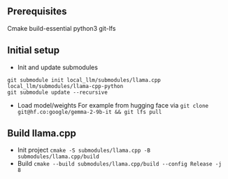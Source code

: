 ## Prerequisites
Cmake
build-essential
python3
git-lfs

## Initial setup
- Init and update submodules
```
git submodule init local_llm/submodules/llama.cpp local_llm/submodules/llama-cpp-python
git submodule update --recursive
```

- Load model/weights
For example from hugging face via `git clone git@hf.co:google/gemma-2-9b-it && git lfs pull`

## Build llama.cpp
- Init project `cmake -S submodules/llama.cpp -B submodules/llama.cpp/build`
- Build `cmake --build submodules/llama.cpp/build --config Release -j 8`

